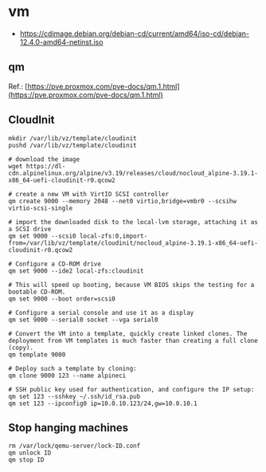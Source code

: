 # vm
* https://cdimage.debian.org/debian-cd/current/amd64/iso-cd/debian-12.4.0-amd64-netinst.iso

## qm
Ref.: [https://pve.proxmox.com/pve-docs/qm.1.html](https://pve.proxmox.com/pve-docs/qm.1.html)

## CloudInit
```
mkdir /var/lib/vz/template/cloudinit
pushd /var/lib/vz/template/cloudinit

# download the image
wget https://dl-cdn.alpinelinux.org/alpine/v3.19/releases/cloud/nocloud_alpine-3.19.1-x86_64-uefi-cloudinit-r0.qcow2

# create a new VM with VirtIO SCSI controller
qm create 9000 --memory 2048 --net0 virtio,bridge=vmbr0 --scsihw virtio-scsi-single

# import the downloaded disk to the local-lvm storage, attaching it as a SCSI drive
qm set 9000 --scsi0 local-zfs:0,import-from=/var/lib/vz/template/cloudinit/nocloud_alpine-3.19.1-x86_64-uefi-cloudinit-r0.qcow2

# Configure a CD-ROM drive
qm set 9000 --ide2 local-zfs:cloudinit

# This will speed up booting, because VM BIOS skips the testing for a bootable CD-ROM.
qm set 9000 --boot order=scsi0

# Configure a serial console and use it as a display
qm set 9000 --serial0 socket --vga serial0

# Convert the VM into a template, quickly create linked clones. The deployment from VM templates is much faster than creating a full clone (copy).
qm template 9000

# Deploy such a template by cloning:
qm clone 9000 123 --name alpineci

# SSH public key used for authentication, and configure the IP setup:
qm set 123 --sshkey ~/.ssh/id_rsa.pub
qm set 123 --ipconfig0 ip=10.0.10.123/24,gw=10.0.10.1
```



## Stop hanging machines
```
rm /var/lock/qemu-server/lock-ID.conf
qm unlock ID
qm stop ID
```
